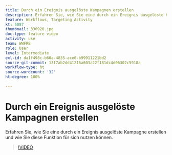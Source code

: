 ```yaml
---
title: Durch ein Ereignis ausgelöste Kampagnen erstellen
description: Erfahren Sie, wie Sie eine durch ein Ereignis ausgelöste Kampagne erstellen und wie Sie diese Funktion für sich nutzen können.
feature: Workflows, Targeting Activity
kt: 5087
thumbnail: 330920.jpg
doc-type: feature video
activity: use
team: WWFRE
role: User
level: Intermediate
exl-id: da1f498c-b60a-4835-ace0-b99911221bd2
source-git-commit: 13f7ab2dd41216a603a22f181dc4d06302c5918a
workflow-type: ht
source-wordcount: '32'
ht-degree: 100%

---
```


# Durch ein Ereignis ausgelöste Kampagnen erstellen

Erfahren Sie, wie Sie eine durch ein Ereignis ausgelöste Kampagne erstellen und wie Sie diese Funktion für sich nutzen können.

>[!VIDEO](https://video.tv.adobe.com/v/330920?quality=12&learn=on)
